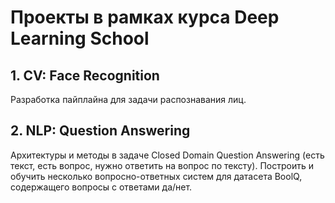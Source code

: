 # Проекты в рамках курса Deep Learning School

## 1. CV: Face Recognition
Разработка пайплайна для задачи распознавания лиц.

## 2. NLP: Question Answering
Архитектуры и методы в задаче Closed Domain Question Answering (есть текст, есть вопрос, нужно ответить на вопрос по тексту). Построить и обучить несколько вопросно-ответных систем для датасета BoolQ, содержащего вопросы с ответами да/нет.